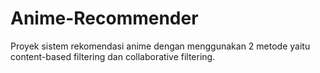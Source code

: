 # Anime-Recommender
Proyek sistem rekomendasi anime dengan menggunakan 2 metode yaitu content-based filtering dan collaborative filtering.
